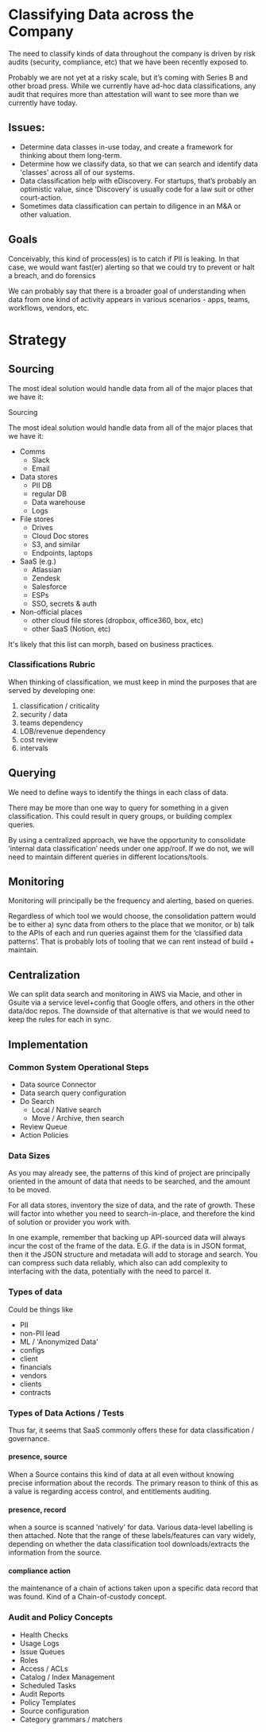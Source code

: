# Classifying Data across the Company

The need to classify kinds of data throughout the company is driven by risk audits (security, compliance, etc) that we have been recently exposed to.

Probably we are not yet at a risky scale, but it’s coming with Series B and other broad press.  While we currently have ad-hoc data classifications, any audit that requires more than attestation will want to see more than we currently have today.

## Issues:

* Determine data classes in-use today, and create a framework for thinking about them long-term.
* Determine how we classify data, so that we can search and identify data 'classes' across all of our systems.
* Data classification help with eDiscovery. For startups, that’s probably an optimistic value, since ‘Discovery’ is usually code for a law suit or other court-action.
* Sometimes data classification can pertain to diligence in an M&A or other valuation. 

## Goals

Conceivably, this kind of process(es) is to catch if PII is leaking. In that case, we would want fast(er) alerting so that we could try to prevent or halt a breach, and do forensics

We can probably say that there is a broader goal of understanding when data from one kind of activity appears in various scenarios - apps, teams, workflows, vendors, etc.   

# Strategy
## Sourcing

The most ideal solution would handle data from all of the major places that we have it:

Sourcing

The most ideal solution would handle data from all of the major places that we have it:

* Comms
    * Slack
    * Email
* Data stores
    * PII DB
    * regular DB
    * Data warehouse
    * Logs
* File stores
    * Drives
    * Cloud Doc stores
    * S3, and similar
    * Endpoints, laptops
* SaaS (e.g.)
    * Atlassian
    * Zendesk
    * Salesforce
    * ESPs
    * SSO, secrets & auth
* Non-official places
    * other cloud file stores (dropbox, office360, box, etc)
    * other SaaS (Notion, etc)

It's likely that this list can morph, based on business practices.

### Classifications Rubric

When thinking of classification, we must keep in mind the purposes that are served by developing one:

1. classification / criticality
1. security / data
1. teams dependency
1. LOB/revenue dependency
1. cost review
1. intervals

## Querying

We need to define ways to identify the things in each class of data.

There may be more than one way to query for something in a given classification.  This could result in query groups, or building complex queries.

By using a centralized approach, we have the opportunity to consolidate ‘internal data classification’ needs under one app/roof. If we do not, we will need to maintain different queries in different locations/tools.

## Monitoring

Monitoring will principally be the frequency and alerting, based on queries.

Regardless of which tool we would choose, the consolidation pattern would be to either a) sync data from others to the place that we monitor, or b) talk to the APIs of each and run queries against them for the ‘classified data patterns’. That is probably lots of tooling that we can rent instead of build + maintain.

## Centralization

We can split data search and monitoring in AWS via Macie, and other in Gsuite via a service level+config that Google offers, and others in the other data/doc repos.  The downside of that alternative is that we would need to keep the rules for each in sync.

## Implementation

### Common System Operational Steps

* Data source Connector
* Data search query configuration
* Do Search
    * Local / Native search
    * Move / Archive, then search
* Review Queue
* Action Policies

### Data Sizes

As you may already see, the patterns of this kind of project are principally oriented in the amount of data that needs to be searched, and the amount to be moved.

For all data stores, inventory the size of data, and the rate of growth.  These will factor into whether you need to search-in-place, and therefore the kind of solution or provider you work with.

In one example, remember that backing up API-sourced data will always incur the cost of the frame of the data.  E.G. if the data is in JSON format, then it the JSON structure and metadata will add to storage and search.  You can compress such data reliably, which also can add complexity to interfacing with the data, potentially with the need to parcel it. 

### Types of data 

Could be things like

* PII
* non-PII lead
* ML / 'Anonymized Data'
* configs
* client
* financials
* vendors
* clients
* contracts

### Types of Data Actions / Tests

Thus far, it seems that SaaS commonly offers these for data classification / governance.

#### presence, source
When a Source contains this kind of data at all even without knowing precise information about the records.    The primary reason to think of this as a value is regarding access control, and entitlements auditing.

#### presence, record
when a source is scanned 'natively' for data.  Various data-level labelling is then attached. Note that the range of these labels/features can vary widely, depending on whether the data classification tool downloads/extracts the information from the source.

#### compliance action
the maintenance of a chain of actions taken upon a specific data record that was found.  Kind of a Chain-of-custody concept.

### Audit and Policy Concepts

* Health Checks
* Usage Logs
* Issue Queues
* Roles
* Access / ACLs
* Catalog / Index Management
* Scheduled Tasks
* Audit Reports
* Policy Templates
* Source configuration
* Category grammars / matchers